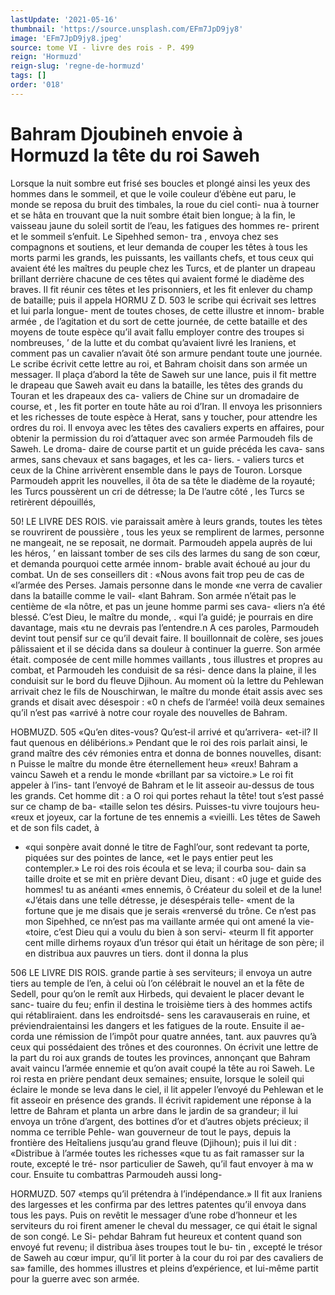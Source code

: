 ```yaml
---
lastUpdate: '2021-05-16'
thumbnail: 'https://source.unsplash.com/EFm7JpD9jy8'
image: 'EFm7JpD9jy8.jpeg'
source: tome VI - livre des rois - P. 499
reign: 'Hormuzd'
reign-slug: 'regne-de-hormuzd'
tags: []
order: '018'
---
```


# Bahram Djoubineh envoie à Hormuzd la tête du roi Saweh

Lorsque la nuit sombre eut frisé ses boucles et plongé ainsi les yeux des hommes dans le sommeil, et que le voile couleur d’ébène eut paru, le monde se
reposa du bruit des timbales, la roue du ciel conti- nua à tourner et se hâta en trouvant que la nuit sombre était bien longue; à la fin, le vaisseau jaune
du soleil sortit de l’eau, les fatigues des hommes re-
prirent et le sommeil s’enfuit. Le Sipehhed semon-
tra , envoya chez ses compagnons et soutiens, et leur demanda de couper les têtes à tous les morts parmi
les grands, les puissants, les vaillants chefs, et tous ceux qui avaient été les maîtres du peuple chez les
Turcs, et de planter un drapeau brillant derrière chacune de ces têtes qui avaient formé le diadème
des braves. Il fit réunir ces têtes et les prisonniers,
et les fit enlever du champ de bataille; puis il appela
HORMU Z D. 503 le scribe qui écrivait ses lettres et lui parla longue-
ment de toutes choses, de cette illustre et innom- brable armée , de l’agitation et du sort de cette journée,
de cette bataille et des moyens de toute espèce qu’il avait fallu employer contre des troupes si nombreuses, ’ de la lutte et du combat qu’avaient livré les Iraniens,
et comment pas un cavalier n’avait ôté son armure pendant toute une journée.
Le scribe écrivit cette lettre au roi, et Bahram choisit dans son armée un messager. Il plaça d’abord
la tête de Saweh sur une lance, puis il fit mettre le drapeau que Saweh avait eu dans la bataille, les têtes des grands du Touran et les drapeaux des ca- valiers de Chine sur un dromadaire de course, et , les fit porter en toute hâte au roi d’Iran. Il envoya
les prisonniers et les richesses de toute espèce à Herat, sans y toucher, pour attendre les ordres du roi. Il envoya avec les têtes des cavaliers experts en affaires, pour obtenir la permission du roi d’attaquer avec son armée Parmoudeh fils de Saweh. Le droma- daire de course partit et un guide précéda les cava-
sans armes, sans chevaux et sans bagages, et les ca- liers. -
valiers turcs et ceux de la Chine arrivèrent ensemble dans le pays de Touron. Lorsque Parmoudeh apprit les nouvelles, il ôta de sa tête le diadème de la royauté; les Turcs poussèrent un cri de détresse; la
De l’autre côté , les Turcs se retirèrent dépouillés,

50! LE LIVRE DES ROIS.
vie paraissait amère à leurs grands, toutes les tètes
se rouvrirent de poussière , tous les yeux se remplirent de larmes, personne ne mangeait, ne se reposait, ne dormait. Parmoudeh appela auprès de lui les héros,
’ en laissant tomber de ses cils des larmes du sang de son cœur, et demanda pourquoi cette armée innom- brable avait échoué au jour du combat. Un de ses conseillers dit : «Nous avons fait trop peu de cas de «l’armée des Perses. Jamais personne dans le monde
«ne verra de cavalier dans la bataille comme le vail- «lant Bahram. Son armée n’était pas le centième de
«la nôtre, et pas un jeune homme parmi ses cava- «liers n’a été blessé. C’est Dieu, le maître du monde,
. «qui l’a guidé; je pourrais en dire davantage, mais «tu ne devrais pas l’entendre.n
A ces paroles, Parmoudeh devint tout pensif sur ce qu’il devait faire. Il bouillonnait de colère, ses joues pâlissaient et il se décida dans sa douleur à continuer la guerre. Son armée était. composée de
cent mille hommes vaillants , tous illustres et propres au combat, et Parmoudeh les conduisit de sa rési- dence dans la plaine, il les conduisit sur le bord du fleuve Djihoun.
Au moment où la lettre du Pehlewan arrivait chez le fils de Nouschirwan, le maître du monde était assis avec ses grands et disait avec désespoir : «0
n chefs de l’armée! voilà deux semaines qu’il n’est pas
«arrivé à notre cour royale des nouvelles de Bahram.

HOBMUZD. 505 «Qu’en dites-vous? Qu’est-il arrivé et qu’arrivera-
«et-il? Il faut quenous en délibérions.» Pendant que
le roi des rois parlait ainsi, le grand maître des cév rémonies entra et donna de bonnes nouvelles, disant:
n Puisse le maître du monde être éternellement heu»
«reux! Bahram a vaincu Saweh et a rendu le monde «brillant par sa victoire.» Le roi fit appeler à l’ins-
tant l’envoyé de Bahram et le lit asseoir au-dessus
de tous les grands. Cet homme dit : a O roi qui portes rehaut la tête! tout s’est passé sur ce champ de ba-
«taille selon tes désirs. Puisses-tu vivre toujours heu- «reux et joyeux, car la fortune de tes ennemis a «vieilli. Les têtes de Saweh et de son fils cadet, à

- «qui sonpère avait donné le titre de Faghl’our, sont redevant ta porte, piquées sur des pointes de lance, «et le pays entier peut les contempler.»
  Le roi des rois écoula et se leva; il courba sou- dain sa taille droite et se mit en prière devant Dieu, disant : «0 juge et guide des hommes! tu as anéanti «mes ennemis, ô Créateur du soleil et de la lune! «J’étais dans une telle détresse, je désespérais telle-
  «ment de la fortune que je me disais que je serais «renversé du trône. Ce n’est pas mon Sipehhed, ce
  nn’est pas ma vaillante armée qui ont amené la vie-
  «toire, c’est Dieu qui a voulu du bien à son servi- «teurm Il fit apporter cent mille dirhems royaux d’un trésor qui était un héritage de son père; il en
  distribua aux pauvres un tiers. dont il donna la plus

506 LE LIVRE DIS ROIS.
grande partie à ses serviteurs; il envoya un autre tiers au temple de l’en, à celui où l’on célébrait le
nouvel an et la fête de Sedell, pour qu’on le remît
aux Hirbeds, qui devaient le placer devant le sanc- tuaire du feu; enfin il destina le troisième tiers à des
hommes actifs qui rétabliraient. dans les endroitsdé- sens les caravauserais en ruine, et préviendraientainsi les dangers et les fatigues de la route. Ensuite il ae- corda une rémission de l’impôt pour quatre années,
tant. aux pauvres qu’à ceux qui possédaient des trônes
et des couronnes.
On écrivit une lettre de la part du roi aux grands de toutes les provinces, annonçant que Bahram avait vaincu l’armée ennemie et qu’on avait coupé la tête
au roi Saweh. Le roi resta en prière pendant deux semaines; ensuite, lorsque le soleil qui éclaire le monde se leva dans le ciel, il lit appeler l’envoyé du Pehlewan et le fit asseoir en présence des grands. Il écrivit rapidement une réponse à la lettre de Bahram
et planta un arbre dans le jardin de sa grandeur; il lui envoya un trône d’argent, des bottines d’or et
d’autres objets précieux; il nomma ce terrible Pehle-
wan gouverneur de tout le pays, depuis la frontière des Heîtaliens jusqu’au grand fleuve (Djihoun); puis
il lui dit : «Distribue à l’armée toutes les richesses
«que tu as fait ramasser sur la route, excepté le tré-
nsor particulier de Saweh, qu’il faut envoyer à ma
w cour. Ensuite tu combattras Parmoudeh aussi long-

HORMUZD. 507 «temps qu’il prétendra à l’indépendance.» Il fit aux
Iraniens des largesses et les confirma par des lettres patentes qu’il envoya dans tous les pays.
Puis on revêtit le messager d’une robe d’honneur
et les serviteurs du roi firent amener le cheval du messager, ce qui était le signal de son congé. Le Si-
pehdar Bahram fut heureux et content quand son envoyé fut revenu; il distribua àses troupes tout le bu-
tin , excepté le trésor de Saweh au cœur impur, qu’il
lit porter à la cour du roi par des cavaliers de sa» famille, des hommes illustres et pleins d’expérience,
et lui-même partit pour la guerre avec son armée.
